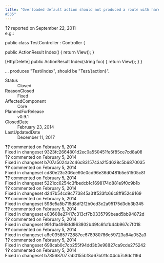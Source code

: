 ```yaml
---
title: "Overloaded default action should not produced a route with hardcoded action
#535"
---
```

<div class="issue-report">
   <div class="issue-header"><b>??</b> reported on 
      <time datetime="2011-09-22T16:45:42.783-07:00" title="2011-09-22T16:45:42.783-07:00">September 22, 2011</time>
   </div>
   <div class="issue-message" markdown="1">e.g.:

public class TestController : Controller {

   public ActionResult Index() {
      return View();
   }

   [HttpDelete]
   public ActionResult Index(string foo) {
      return View();
   }
}

... produces "Test/Index", should be "Test/{action}".</div>
   <div class="issue-footer">
      <dl>
         <dt>Status</dt>
         <dd>Closed</dd>
         <dt>ReasonClosed</dt>
         <dd>Fixed</dd>
         <dt>AffectedComponent</dt>
         <dd>Core</dd>
         <dt>PlannedForRelease</dt>
         <dd>v0.9.1</dd>
         <dt>ClosedDate</dt>
         <dd>
            <time datetime="2014-02-23T18:59:23.703-08:00" title="2014-02-23T18:59:23.703-08:00">February 23, 2014</time>
         </dd>
         <dt>LastUpdatedDate</dt>
         <dd>
            <time datetime="2017-12-11T02:15:56.247-08:00" title="2017-12-11T02:15:56.247-08:00">December 11, 2017</time>
         </dd>
      </dl>
   </div>
</div>
<div id="comment-132734" class="issue-comment">
   <div class="issue-header"><b>??</b> commented on 
      <time datetime="2014-02-05T11:42:29.993-08:00" title="2014-02-05T11:42:29.993-08:00">February 5, 2014</time>
   </div>
   <div class="issue-message" markdown="1">Fixed in changeset 9323fc2664801d2ec0a550451fe5f85ce7cd8a08</div>
</div>
<div id="comment-132735" class="issue-comment">
   <div class="issue-header"><b>??</b> commented on 
      <time datetime="2014-02-05T11:42:30.023-08:00" title="2014-02-05T11:42:30.023-08:00">February 5, 2014</time>
   </div>
   <div class="issue-message" markdown="1">Fixed in changeset b707a5024a2c46c8315743a2f5d628c5b6870035</div>
</div>
<div id="comment-132736" class="issue-comment">
   <div class="issue-header"><b>??</b> commented on 
      <time datetime="2014-02-05T11:42:30.04-08:00" title="2014-02-05T11:42:30.04-08:00">February 5, 2014</time>
   </div>
   <div class="issue-message" markdown="1">Fixed in changeset cd80e23c306ce90e0cd96e36d0481b5e51505c8f</div>
</div>
<div id="comment-132737" class="issue-comment">
   <div class="issue-header"><b>??</b> commented on 
      <time datetime="2014-02-05T11:42:30.057-08:00" title="2014-02-05T11:42:30.057-08:00">February 5, 2014</time>
   </div>
   <div class="issue-message" markdown="1">Fixed in changeset 5221cc6254c3fbedcb1c1698174d881e9f0c9b1b</div>
</div>
<div id="comment-132738" class="issue-comment">
   <div class="issue-header"><b>??</b> commented on 
      <time datetime="2014-02-05T11:42:30.07-08:00" title="2014-02-05T11:42:30.07-08:00">February 5, 2014</time>
   </div>
   <div class="issue-message" markdown="1">Fixed in changeset d247b54cd9c773845a31f533fc66c8ff952c9169</div>
</div>
<div id="comment-132739" class="issue-comment">
   <div class="issue-header"><b>??</b> commented on 
      <time datetime="2014-02-05T11:42:30.087-08:00" title="2014-02-05T11:42:30.087-08:00">February 5, 2014</time>
   </div>
   <div class="issue-message" markdown="1">Fixed in changeset 598e5a5b715d8df2f2b0cd3c2a95175d3db3b345</div>
</div>
<div id="comment-132740" class="issue-comment">
   <div class="issue-header"><b>??</b> commented on 
      <time datetime="2014-02-05T11:42:30.103-08:00" title="2014-02-05T11:42:30.103-08:00">February 5, 2014</time>
   </div>
   <div class="issue-message" markdown="1">Fixed in changeset e03608e27417c313cf7b0335799bead5bb94872d</div>
</div>
<div id="comment-132741" class="issue-comment">
   <div class="issue-header"><b>??</b> commented on 
      <time datetime="2014-02-05T11:42:30.12-08:00" title="2014-02-05T11:42:30.12-08:00">February 5, 2014</time>
   </div>
   <div class="issue-message" markdown="1">Fixed in changeset 991d1a4968fd963802b49fc6fcfb44b967c7f018</div>
</div>
<div id="comment-132742" class="issue-comment">
   <div class="issue-header"><b>??</b> commented on 
      <time datetime="2014-02-05T11:42:30.133-08:00" title="2014-02-05T11:42:30.133-08:00">February 5, 2014</time>
   </div>
   <div class="issue-message" markdown="1">Fixed in changeset a6e03585772887ce678980786c59723a84a052a3</div>
</div>
<div id="comment-132743" class="issue-comment">
   <div class="issue-header"><b>??</b> commented on 
      <time datetime="2014-02-05T11:42:30.15-08:00" title="2014-02-05T11:42:30.15-08:00">February 5, 2014</time>
   </div>
   <div class="issue-message" markdown="1">Fixed in changeset 698cab0c7cb255f94dd3b3e98827ca9cde275242</div>
</div>
<div id="comment-132744" class="issue-comment">
   <div class="issue-header"><b>??</b> commented on 
      <time datetime="2014-02-05T11:42:30.197-08:00" title="2014-02-05T11:42:30.197-08:00">February 5, 2014</time>
   </div>
   <div class="issue-message" markdown="1">Fixed in changeset b785687077ab0155bf8d67b011c04cb7c8dcf194</div>
</div>